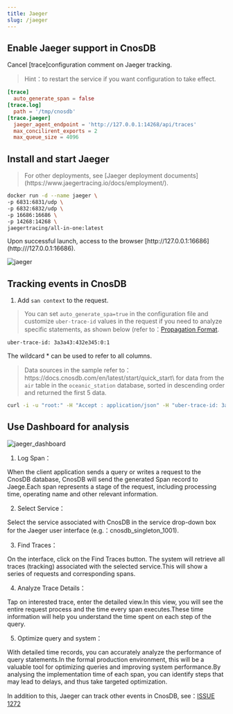```yaml
---
title: Jaeger
slug: /jaeger
---
```


## Enable Jaeger support in CnosDB

Cancel [trace]configuration comment on Jaeger tracking.

> Hint：to restart the service if you want configuration to take effect.

```toml
[trace]
  auto_generate_span = false
[trace.log]
  path = '/tmp/cnosdb'
[trace.jaeger]
  jaeger_agent_endpoint = 'http://127.0.0.1:14268/api/traces'
  max_concilirent_exports = 2
  max_queue_size = 4096
```

## Install and start Jaeger

> For other deployments, see [Jaeger deployment documents] (https\://www\.jaegertracing.io/docs/employment/).

```bash
docker run -d --name jaeger \
-p 6831:6831/udp \
-p 6832:6832/udp \
-p 16686:16686 \
-p 14268:14268 \
jaegertracing/all-in-one:latest
```

Upon successful launch, access to the browser [http\://127.0.0.1:16686] (http\:///127.0.0.1:16686).

![jaeger](/img/jaeger_setup.png)

## Tracking events in CnosDB

1. Add `san context` to the request.

> You can set `auto_generate_spa=true` in the configuration file and customize `uber-trace-id` values in the request if you need to analyze specific statements, as shown below (refer to：[Propagation Format](https://www.jaegertracing.io/docs/1.46/client-libraries/#propagation-formation).

```bash
uber-trace-id: 3a3a43:432e345:0:1
```

The wildcard \* can be used to refer to all columns.

> Data sources in the sample refer to：https\://docs.cnosdb.com/en/latest/start/quick_start\\
> for data from the `air` table in the `oceanic_station` database, sorted in descending order and returned the first 5 data.

```bash
curl -i -u "root:" -H "Accept : application/json" -H "uber-trace-id: 3a3a43:432e345:0:1" -XPOST "http:///127.0.0.1:8902/api/v1/sql?db=oceanic_station&pretty=true" -d "select* from air order by time desc limit 5;"
```

## Use Dashboard for analysis

![jaeger\_dashboard](/img/jaeger_dashboard.png)

1. Log Span：

When the client application sends a query or writes a request to the CnosDB database, CnosDB will send the generated Span record to Jaege.Each span represents a stage of the request, including processing time, operating name and other relevant information.

2. Select Service：

Select the service associated with CnosDB in the service drop-down box for the Jaeger user interface (e.g.：cnosdb_singleton_1001).

3. Find Traces：

On the interface, click on the Find Traces button. The system will retrieve all traces (tracking) associated with the selected service.This will show a series of requests and corresponding spans.

4. Analyze Trace Details：

Tap on interested trace, enter the detailed view\.In this view, you will see the entire request process and the time every span executes.These time information will help you understand the time spent on each step of the query.

5. Optimize query and system：

With detailed time records, you can accurately analyze the performance of query statements.In the formal production environment, this will be a valuable tool for optimizing queries and improving system performance.By analysing the implementation time of each span, you can identify steps that may lead to delays, and thus take targeted optimization.

In addition to this, Jaeger can track other events in CnosDB, see：[ISSUE 1272](https://github.com/cnosdb/cnosdb/issues/1272)

